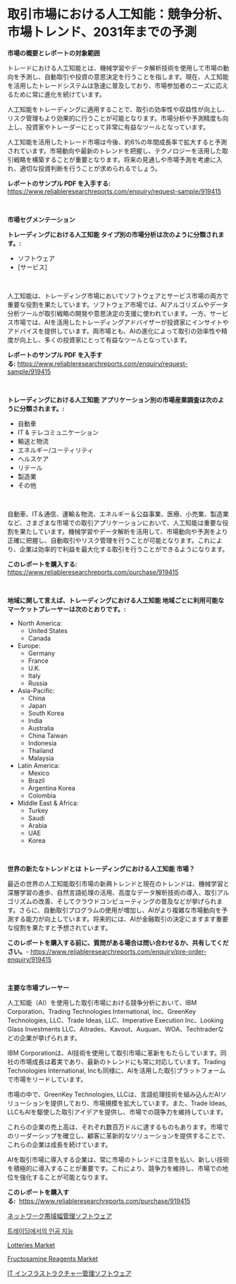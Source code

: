 <p><h1>取引市場における人工知能：競争分析、市場トレンド、2031年までの予測</h1></p><p><strong>市場の概要とレポートの対象範囲</strong></p>
<p><p>トレードにおける人工知能とは、機械学習やデータ解析技術を使用して市場の動向を予測し、自動取引や投資の意思決定を行うことを指します。現在、人工知能を活用したトレードシステムは急速に普及しており、市場参加者のニーズに応えるために常に進化を続けています。</p><p>人工知能をトレーディングに適用することで、取引の効率性や収益性が向上し、リスク管理もより効果的に行うことが可能となります。市場分析や予測精度も向上し、投資家やトレーダーにとって非常に有益なツールとなっています。</p><p>人工知能を活用したトレード市場は今後、約6%の年間成長率で拡大すると予測されています。市場動向や最新のトレンドを把握し、テクノロジーを活用した取引戦略を構築することが重要となります。将来の見通しや市場予測を考慮に入れ、適切な投資判断を行うことが求められるでしょう。</p></p>
<p><strong>レポートのサンプル PDF を入手する:</strong> <a href="https://www.reliableresearchreports.com/enquiry/request-sample/919415">https://www.reliableresearchreports.com/enquiry/request-sample/919415</a></p>
<p>&nbsp;</p>
<p><strong>市場セグメンテーション</strong></p>
<p><strong>トレーディングにおける人工知能 タイプ別の市場分析は次のように分類されます。:</strong></p>
<p><ul><li>ソフトウェア</li><li>[サービス]</li></ul></p>
<p>&nbsp;</p>
<p><p>人工知能は、トレーディング市場においてソフトウェアとサービス市場の両方で重要な役割を果たしています。ソフトウェア市場では、AIアルゴリズムやデータ分析ツールが取引戦略の開発や意思決定の支援に使われています。一方、サービス市場では、AIを活用したトレーディングアドバイザーが投資家にインサイトやアドバイスを提供しています。両市場とも、AIの進化によって取引の効率性や精度が向上し、多くの投資家にとって有益なツールとなっています。</p></p>
<p><strong>レポートのサンプル PDF を入手する:</strong>&nbsp;<a href="https://www.reliableresearchreports.com/enquiry/request-sample/919415">https://www.reliableresearchreports.com/enquiry/request-sample/919415</a></p>
<p>&nbsp;</p>
<p><strong> トレーディングにおける人工知能 アプリケーション別の市場産業調査は次のように分類されます。:</strong></p>
<p><ul><li>自動車</li><li>IT & テレコミュニケーション</li><li>輸送と物流</li><li>エネルギー/ユーティリティ</li><li>ヘルスケア</li><li>リテール</li><li>製造業</li><li>その他</li></ul></p>
<p>&nbsp;</p>
<p><p>自動車、IT＆通信、運輸＆物流、エネルギー＆公益事業、医療、小売業、製造業など、さまざまな市場での取引アプリケーションにおいて、人工知能は重要な役割を果たしています。機械学習やデータ解析を活用して、市場動向や予測をより正確に把握し、自動取引やリスク管理を行うことが可能となります。これにより、企業は効率的で利益を最大化する取引を行うことができるようになります。</p></p>
<p><strong>このレポートを購入する:</strong>&nbsp; <a href="https://www.reliableresearchreports.com/purchase/919415">https://www.reliableresearchreports.com/purchase/919415</a></p>
<p>&nbsp;</p>
<p><strong>地域に関して言えば、トレーディングにおける人工知能 地域ごとに利用可能なマーケットプレーヤーは次のとおりです。:</strong></p>
<p><ul>
    <li>
        North America:
        <ul>
            <li>United States</li>
            <li>Canada</li>
        </ul>
    </li>
    <li>
        Europe:
        <ul>
            <li>Germany</li>
            <li>France</li>
            <li>U.K.</li>
            <li>Italy</li>
            <li>Russia</li>
        </ul>
    </li>
    <li>
        Asia-Pacific:
        <ul>
            <li>China</li>
            <li>Japan</li>
            <li>South Korea</li>
            <li>India</li>
            <li>Australia</li>
            <li>China Taiwan</li>
            <li>Indonesia</li>
            <li>Thailand</li>
            <li>Malaysia</li>
        </ul>
    </li>
    <li>
        Latin America:
        <ul>
            <li>Mexico</li>
            <li>Brazil</li>
            <li>Argentina Korea</li>
            <li>Colombia</li>
        </ul>
    </li>
    <li>
        Middle East & Africa:
        <ul>
            <li>Turkey</li>
            <li>Saudi</li>
            <li>Arabia</li>
            <li>UAE</li>
            <li>Korea</li>
        </ul>
    </li>
    </ul></p>
<p>&nbsp;</p>
<p><strong>世界の新たなトレンドとは トレーディングにおける人工知能 市場？</strong></p>
<p><p>最近の世界の人工知能取引市場の新興トレンドと現在のトレンドは、機械学習と深層学習の進歩、自然言語処理の活用、高度なデータ解析技術の導入、取引アルゴリズムの改善、そしてクラウドコンピューティングの普及などが挙げられます。さらに、自動取引プログラムの使用が増加し、AIがより複雑な市場動向を予測する能力が向上しています。将来的には、AIが金融取引の決定にますます重要な役割を果たすと予想されています。</p></p>
<p><strong>このレポートを購入する前に、質問がある場合は問い合わせるか、共有してください。</strong>- <a href="https://www.reliableresearchreports.com/enquiry/pre-order-enquiry/919415">https://www.reliableresearchreports.com/enquiry/pre-order-enquiry/919415</a></p>
<p>&nbsp;</p>
<p><strong>主要な市場プレーヤー</strong></p>
<p><p>人工知能（AI）を使用した取引市場における競争分析において、IBM Corporation、Trading Technologies International, Inc、GreenKey Technologies, LLC、Trade Ideas, LLC、Imperative Execution Inc、Looking Glass Investments LLC、Aitrades、Kavout、Auquan、WOA、Techtraderなどの企業が挙げられます。</p><p>IBM Corporationは、AI技術を使用して取引市場に革新をもたらしています。同社の市場成長は着実であり、最新のトレンドにも常に対応しています。Trading Technologies International, Incも同様に、AIを活用した取引プラットフォームで市場をリードしています。</p><p>市場の中で、GreenKey Technologies, LLCは、言語処理技術を組み込んだAIソリューションを提供しており、市場規模を拡大しています。また、Trade Ideas, LLCもAIを駆使した取引アイデアを提供し、市場での競争力を維持しています。</p><p>これらの企業の売上高は、それぞれ数百万ドルに達するものもあります。市場でのリーダーシップを確立し、顧客に革新的なソリューションを提供することで、これらの企業は成長を続けています。</p><p>AIを取引市場に導入する企業は、常に市場のトレンドに注意を払い、新しい技術を積極的に導入することが重要です。これにより、競争力を維持し、市場での地位を強化することが可能となります。</p></p>
<p><strong>このレポートを購入する:</strong>&nbsp;&nbsp;<a href="https://www.reliableresearchreports.com/purchase/919415">https://www.reliableresearchreports.com/purchase/919415</a></p>
<p><p><a href="https://github.com/lababdou/Market-Research-Report-List-2/blob/main/4140577182886.md">ネットワーク帯域幅管理ソフトウェア</a></p><p><a href="https://github.com/sougarounis/Market-Research-Report-List-2/blob/main/5240842182882.md">트레이딩에서의 인공 지능</a></p><p><a href="https://github.com/changoleonlaverguenzanoexiste/Market-Research-Report-List-2/blob/main/lotteries-market.md">Lotteries Market</a></p><p><a href="https://issuu.com/reportprime-2/docs/fructosamine-reagents-market-size-2030.pptx">Fructosamine Reagents Market</a></p><p><a href="https://github.com/mohamedbakry57/Market-Research-Report-List-2/blob/main/4487553182885.md">IT インフラストラクチャー管理ソフトウェア</a></p></p>